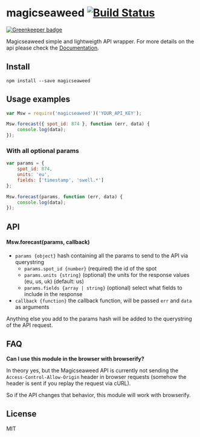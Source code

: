 # magicseaweed [![Build Status](https://travis-ci.org/rogeriopvl/magicseaweed.svg?branch=master)](https://travis-ci.org/rogeriopvl/magicseaweed)

[![Greenkeeper badge](https://badges.greenkeeper.io/rogeriopvl/magicseaweed.svg)](https://greenkeeper.io/)

Magicseaweed simple and lightweigth API wrapper. For more details on the api please check the [Documentation](http://magicseaweed.com/developer/forecast-api).

## Install

    npm install --save magicseaweed

## Usage examples

```javascript
var Msw = require('magicseaweed')('YOUR_API_KEY');

Msw.forecast({ spot_id: 874 }, function (err, data) {
    console.log(data);
});
```

### With all optional params
```javascript
var params = {
    spot_id: 874,
    units: 'eu',
    fields: ['timestamp', 'swell.*']
};

Msw.forecast(params, function (err, data) {
    console.log(data);
});
```

## API

#### Msw.forecast(params, callback)
- `params {object}` hash containing all the params to send to the API via querystring
  - `params.spot_id {number}` (required) the id of the spot
  - `params.units {string}` (optional) the units for the response values (eu, us, uk) (default: us)
  - `params.fields {array | string}` (optional) select what fields to include in the response
- `callback {function}` the callback function, will be passed `err` and `data` as arguments

Anything else you add to the params hash will be added to the querystring of the API request.

## FAQ

**Can I use this module in the browser with browserify?**

In theory yes, but the Magicseaweed API is currently not sending the `Access-Control-Allow-Origin` header in browser requests (somehow the header is sent if you replay the request via cURL).

So if the API changes that behavior, this module will work with browserify.

## License

MIT

